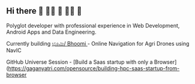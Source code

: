 ## Hi there 👋 🙋‍♀️ 🧙 👩‍💻 🌈

Polyglot developer with professional experience in Web Development, Android Apps and Data Engineering. 

Currently building [ಭೂಮಿ/ Bhoomi ](https://github.com/slabstech/bhoomi) -  Online Navigation for Agri Drones using NavIC

GitHub Universe Session - [Build a Saas startup with only a Browser](https://gaganyatri.com/opensource/building-hpc-saas-startup-from-browser
